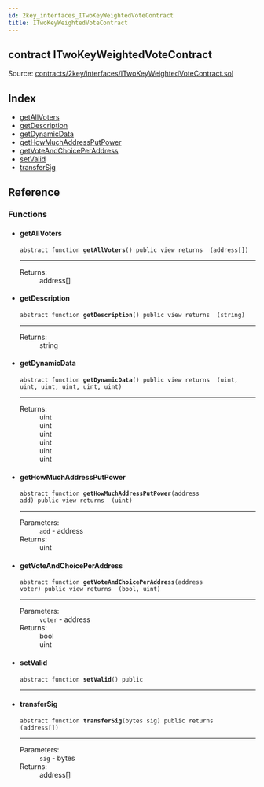 ```yaml
---
id: 2key_interfaces_ITwoKeyWeightedVoteContract
title: ITwoKeyWeightedVoteContract
---
```


<div class="contract-doc"><div class="contract"><h2 class="contract-header"><span class="contract-kind">contract</span> ITwoKeyWeightedVoteContract</h2><div class="source">Source: <a href="https://github.com/2keynet/web3-alpha/blob/v0.0.3/contracts/2key/interfaces/ITwoKeyWeightedVoteContract.sol" target="_blank">contracts/2key/interfaces/ITwoKeyWeightedVoteContract.sol</a></div></div><div class="index"><h2>Index</h2><ul><li><a href="2key_interfaces_ITwoKeyWeightedVoteContract.html#getAllVoters">getAllVoters</a></li><li><a href="2key_interfaces_ITwoKeyWeightedVoteContract.html#getDescription">getDescription</a></li><li><a href="2key_interfaces_ITwoKeyWeightedVoteContract.html#getDynamicData">getDynamicData</a></li><li><a href="2key_interfaces_ITwoKeyWeightedVoteContract.html#getHowMuchAddressPutPower">getHowMuchAddressPutPower</a></li><li><a href="2key_interfaces_ITwoKeyWeightedVoteContract.html#getVoteAndChoicePerAddress">getVoteAndChoicePerAddress</a></li><li><a href="2key_interfaces_ITwoKeyWeightedVoteContract.html#setValid">setValid</a></li><li><a href="2key_interfaces_ITwoKeyWeightedVoteContract.html#transferSig">transferSig</a></li></ul></div><div class="reference"><h2>Reference</h2><div class="functions"><h3>Functions</h3><ul><li><div class="item function"><span id="getAllVoters" class="anchor-marker"></span><h4 class="name">getAllVoters</h4><div class="body"><code class="signature"><span>abstract </span>function <strong>getAllVoters</strong><span>() </span><span>public </span><span>view </span><span>returns  (address[]) </span></code><hr/><dl><dt><span class="label-return">Returns:</span></dt><dd>address[]</dd></dl></div></div></li><li><div class="item function"><span id="getDescription" class="anchor-marker"></span><h4 class="name">getDescription</h4><div class="body"><code class="signature"><span>abstract </span>function <strong>getDescription</strong><span>() </span><span>public </span><span>view </span><span>returns  (string) </span></code><hr/><dl><dt><span class="label-return">Returns:</span></dt><dd>string</dd></dl></div></div></li><li><div class="item function"><span id="getDynamicData" class="anchor-marker"></span><h4 class="name">getDynamicData</h4><div class="body"><code class="signature"><span>abstract </span>function <strong>getDynamicData</strong><span>() </span><span>public </span><span>view </span><span>returns  (uint, uint, uint, uint, uint, uint) </span></code><hr/><dl><dt><span class="label-return">Returns:</span></dt><dd>uint</dd><dd>uint</dd><dd>uint</dd><dd>uint</dd><dd>uint</dd><dd>uint</dd></dl></div></div></li><li><div class="item function"><span id="getHowMuchAddressPutPower" class="anchor-marker"></span><h4 class="name">getHowMuchAddressPutPower</h4><div class="body"><code class="signature"><span>abstract </span>function <strong>getHowMuchAddressPutPower</strong><span>(address add) </span><span>public </span><span>view </span><span>returns  (uint) </span></code><hr/><dl><dt><span class="label-parameters">Parameters:</span></dt><dd><div><code>add</code> - address</div></dd><dt><span class="label-return">Returns:</span></dt><dd>uint</dd></dl></div></div></li><li><div class="item function"><span id="getVoteAndChoicePerAddress" class="anchor-marker"></span><h4 class="name">getVoteAndChoicePerAddress</h4><div class="body"><code class="signature"><span>abstract </span>function <strong>getVoteAndChoicePerAddress</strong><span>(address voter) </span><span>public </span><span>view </span><span>returns  (bool, uint) </span></code><hr/><dl><dt><span class="label-parameters">Parameters:</span></dt><dd><div><code>voter</code> - address</div></dd><dt><span class="label-return">Returns:</span></dt><dd>bool</dd><dd>uint</dd></dl></div></div></li><li><div class="item function"><span id="setValid" class="anchor-marker"></span><h4 class="name">setValid</h4><div class="body"><code class="signature"><span>abstract </span>function <strong>setValid</strong><span>() </span><span>public </span></code><hr/></div></div></li><li><div class="item function"><span id="transferSig" class="anchor-marker"></span><h4 class="name">transferSig</h4><div class="body"><code class="signature"><span>abstract </span>function <strong>transferSig</strong><span>(bytes sig) </span><span>public </span><span>returns  (address[]) </span></code><hr/><dl><dt><span class="label-parameters">Parameters:</span></dt><dd><div><code>sig</code> - bytes</div></dd><dt><span class="label-return">Returns:</span></dt><dd>address[]</dd></dl></div></div></li></ul></div></div></div>
